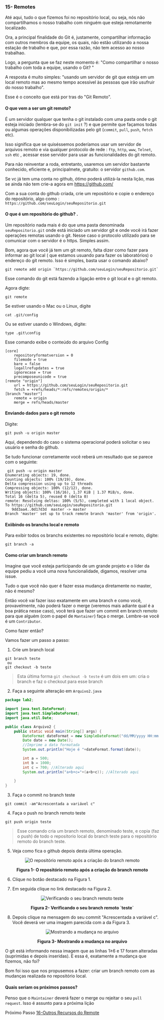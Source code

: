 ### 15- Remotes

Até aqui, tudo o que fizemos foi no repositório local, ou seja, nós não compartilhamos o nosso trabalho com ninguém que esteja remotamente localizado.

Ora, a principal finalidade do Git é, justamente, compartilhar informação com outros membros da equipe,  os quais,  não estão utilizando a nossa estação de trabalho  e que, por essa razão, não tem acesso ao nosso trabalhao.

Logo, a pergunta que se faz neste momento é: "Como compartilhar o nosso trabalho com toda a equipe, usando o Git? "

A resposta é muito simples: "usando um servidor de git que esteja em um local remoto mas ao mesmo tempo acessível às pessoas que irão usufruir do nosso trabalho".

Esse é o conceito que está por tras do "Git Remoto".

#### O que vem a ser um git remoto?

É um servidor qualquer que tenha o git instalado com uma pasta onde o git esteja iniciado (lembra-se do `git init` ?) e que permite que façamos todas ou algumas operações disponibilizadas pelo git (`commit`, `pull`, `push`, `fetch` etc). 

Isso significa que se quiséssemos poderíamos usar um servidor de arquivos remoto e via qualquer protocolo de rede : `ftp`, `http`, `www`, `Telnet`, `ssh` etc , acessar esse servidor para usar as funcionalidades do git remoto.

Para não reinventar a roda, entretanto, usaremos um servidor bastanrte conhecido, eficiente e, principalmete, gratuito: o servidor `github.com`.

Se vc já tem uma conta no github, ótimo poderá utilizá-la nesta lição, mas se ainda não tem crie-a agora em https://github.com/

Com a sua conta do github criada, crie um repositório e copie o endereço do repositório, algo como : `https://github.com/seuLogin/seuRepositorio.git`

#### O que é um repositório do github? . 

Um repositório nada mais é do que uma pasta denominada `seuRepositorio.git` onde está iniciado um servidor git e onde você irá fazer operações remotas usando o git. Nesse caso o protocolo utilizado para se comunicar com o servidor é o https. Simples assim.

Bom, agora que você já tem um git remoto, falta dizer como fazer para informar ao git local ( que estamos usuando para fazer os laboratórios) o endereço do git remoto. Isso é simples, basta usar o comando abaixo?

```
git remote add origin `https://github.com/seuLogin/seuRepositorio.git`
```
Esse comando do git está fazendo a ligação entre o git local e o git remoto.

Agora digte:

```
git remote
```
Se estiver usando o Mac ou o Linux, digite

```
cat .git/config
```
Ou se estiver usando o Windows, digite:

```
type .git\config
```
Esse comando exibe o conteúdo do arquivo Config

```
[core]
	repositoryformatversion = 0
	filemode = true
	bare = false
	logallrefupdates = true
	ignorecase = true
	precomposeunicode = true
[remote "origin"]
	url = https://github.com/seuLogin/seuRepositorio.git
	fetch = +refs/heads/*:refs/remotes/origin/*
[branch "master"]
	remote = origin
	merge = refs/heads/master
```
#### Enviando dados para o git remoto

Digite:

```
git push -u origin master
```

Aqui, dependendo do caso o sistema operacional poderá solicitar o seu usuário e senha do github.

Se tudo funcionar corretamente você reberá um resultado que se parece com o seguinte:

```
 git push -u origin master
Enumerating objects: 19, done.
Counting objects: 100% (19/19), done.
Delta compression using up to 12 threads
Compressing objects: 100% (12/12), done.
Writing objects: 100% (16/16), 1.37 KiB | 1.37 MiB/s, done.
Total 16 (delta 5), reused 0 (delta 0)
remote: Resolving deltas: 100% (5/5), completed with 1 local object.
To https://github.com/seuLogin/seuRepositorio.git
   9dd3aa4..0d17d3d  master -> master
Branch 'master' set up to track remote branch 'master' from 'origin'.
```
#### Exiibindo os branchs local e remoto

Para exibir todos os branchs existentes no repositório local e remoto, digite:

```
git branch -a
```

#### Como criar um branch remoto

Imagine que você esteja participando de um grande projeto e o líder da equipe pediu a você uma nova funcionalidade, digamos, resolver uma issue.

Tudo o que você não quer é fazer essa mudança diretamente no master, não é mesmo?

Então você vai fazer isso exatamente em uma branch e como você, provavelmente, não poderá  fazer o merge (veremos mais adiante qual é a boa prática nesse caso), você terá que fazer um commit em branch remoto para que alguém (com o papel de `Mantainer`) faça o merge. Lembre-se você é um `Contributor`.

Como fazer então?

Vamos fazer um passo a passo:

1. Crie um branch local

```
git branch teste
 ou 
git checkout -b teste
```

> Esta última forma `git checkout -b teste` é um dois em um: cria o branch e faz o checkout para esse branch

2. Faça a seguinte alteração em `Arquivo2.java`

```java
package lab2;

import java.text.DateFormat;
import java.text.SimpleDateFormat;
import java.util.Date;

public class Arquivo2 {
    public static void main(String[] args) {
        DateFormat dateFormat = new SimpleDateFormat("dd/MM/yyyy HH:mm:ss");
        Date date = new Date();
        //Imprime a data formatada
        System.out.println("Hoje é "+dateFormat.format(date));

        int a = 500;
        int b = 1000;
        int c = 700; //Alterado aqui
        System.out.println("a+b+c="+(a+b+c)); //Alterado aqui
 
    }
}

```
3. Faça o commit no branch teste

```
git commit -am"Acrescentada a variável c"
```

4. Faça o push no branch remoto teste

```
git push origin teste
```
>Esse comando cria um branch remoto, denominado teste, e copia (faz o push) de todo o repositorio local do branch teste para o repositório remoto do branch teste. 

5. Veja como fica o github depois desta última operação.

<p align="center">
  <img src="../imagens/DoisBranchs.png" alt="O repositório remoto após a criação do branch remoto">
</p>
<p align="center">
   <strong>Figura 1- O repositório remoto após a criação do branch remoto</strong> 
</p>

6. Clique no botão destacado na Figura 1.

7. Em seguida clique no link destacado na Figura 2.

<p align="center">
  <img src="../imagens/branchRemoto1.png" alt="Verificando o seu branch remoto teste">
</p>
<p align="center">
   <strong>Figura 2- Verificando o seu branch remoto `teste`</strong> 
</p>

8. Depois clique na mensagem do seu commit "Acrescentada a variável c". Você deverá ver uma imagem parecida com a da Figura 3.

<p align="center">
  <img src="../imagens/branchRemoto2.png" alt="Mostrando a mudança no arquivo">
</p>
<p align="center">
    <strong>Figura 3- Mostrando a mudança no arquivo</strong> 
    </p>

O git está informando nessa imagem que as linhas 1≥6  e 17 foram alteradas (suprimidas e depois inseridas). E essa é, exatamente a mudança que fizemos, não foi?

Bom foi isso que nos propusemos a fazer: criar um branch remoto com as mudanças realizada no repositório local.

#### Quais seriam os próximos passos? 

Penso que o `Maintainer` deverá fazer o merge ou rejeitar o seu `pull request`. Isso é assunto para a próxima lição


Próximo Passo [16-Outros Recursos do Remote](../16-OutrosRecursosRemote/README.md)













